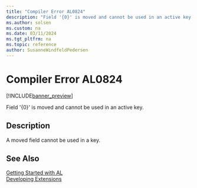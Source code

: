 ```yaml
---
title: "Compiler Error AL0824"
description: "Field '{0}' is moved and cannot be used in an active key."
ms.author: solsen
ms.custom: na
ms.date: 03/11/2024
ms.tgt_pltfrm: na
ms.topic: reference
author: SusanneWindfeldPedersen
---
```

[//]: # (START>DO_NOT_EDIT)
[//]: # (IMPORTANT:Do not edit any of the content between here and the END>DO_NOT_EDIT.)
[//]: # (Any modifications should be made in the .xml files in the ModernDev repo.)
# Compiler Error AL0824

[!INCLUDE[banner_preview](../includes/banner_preview.md)]

Field '{0}' is moved and cannot be used in an active key.


## Description
A moved field cannot be used in a key.  

[//]: # (IMPORTANT: END>DO_NOT_EDIT)
## See Also  
[Getting Started with AL](../devenv-get-started.md)  
[Developing Extensions](../devenv-dev-overview.md)  